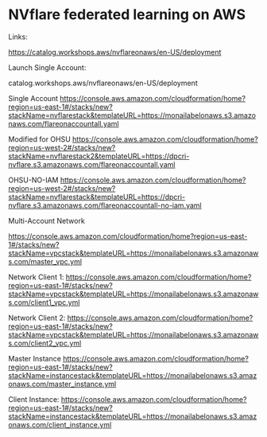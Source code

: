 # NVflare federated learning on AWS


Links: 

https://catalog.workshops.aws/nvflareonaws/en-US/deployment





Launch Single Account: 

catalog.workshops.aws/nvflareonaws/en-US/deployment


Single Account 
https://console.aws.amazon.com/cloudformation/home?region=us-east-1#/stacks/new?stackName=nvflarestack&templateURL=https://monailabelonaws.s3.amazonaws.com/flareonaccountall.yaml

Modified for OHSU 
https://console.aws.amazon.com/cloudformation/home?region=us-west-2#/stacks/new?stackName=nvflarestack2&templateURL=https://dpcri-nvflare.s3.amazonaws.com/flareonaccountall.yaml

OHSU-NO-IAM
https://console.aws.amazon.com/cloudformation/home?region=us-west-2#/stacks/new?stackName=nvflarestack&templateURL=https://dpcri-nvflare.s3.amazonaws.com/flareonaccountall-no-iam.yaml


Multi-Account Network

https://console.aws.amazon.com/cloudformation/home?region=us-east-1#/stacks/new?stackName=vpcstack&templateURL=https://monailabelonaws.s3.amazonaws.com/master_vpc.yml


Network Client 1:
https://console.aws.amazon.com/cloudformation/home?region=us-east-1#/stacks/new?stackName=vpcstack&templateURL=https://monailabelonaws.s3.amazonaws.com/client1_vpc.yml

Network Client 2:
https://console.aws.amazon.com/cloudformation/home?region=us-east-1#/stacks/new?stackName=vpcstack&templateURL=https://monailabelonaws.s3.amazonaws.com/client2_vpc.yml

Master Instance
https://console.aws.amazon.com/cloudformation/home?region=us-east-1#/stacks/new?stackName=instancestack&templateURL=https://monailabelonaws.s3.amazonaws.com/master_instance.yml


Client Instance:
https://console.aws.amazon.com/cloudformation/home?region=us-east-1#/stacks/new?stackName=instancestack&templateURL=https://monailabelonaws.s3.amazonaws.com/client_instance.yml


